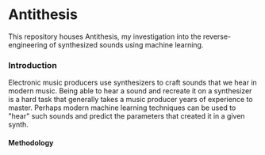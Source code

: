 # Antithesis
This repository houses Antithesis, my investigation into the reverse-engineering of synthesized sounds using machine learning.

### Introduction
Electronic music producers use synthesizers to craft sounds that we hear in modern music. Being able to hear a sound and recreate it on a synthesizer is a hard task that generally takes a music producer years of experience to master. Perhaps modern machine learning techniques can be used to "hear" such sounds and predict the parameters that created it in a given synth.
#### Methodology
